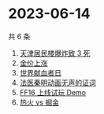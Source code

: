 # 2023-06-14

共 6 条

<!-- BEGIN ZHIHUSEARCH -->
<!-- 最后更新时间 Wed Jun 14 2023 12:14:09 GMT+0800 (China Standard Time) -->
1. [天津居民楼爆炸致 3 死](https://www.zhihu.com/search?q=天津居民楼爆炸致%203%20死)
1. [金价上涨](https://www.zhihu.com/search?q=金价上涨)
1. [世界献血者日](https://www.zhihu.com/search?q=世界献血者日)
1. [法医秦明动画无声的证词](https://www.zhihu.com/search?q=法医秦明动画无声的证词)
1. [FF16 上线试玩 Demo](https://www.zhihu.com/search?q=FF16%20上线试玩%20Demo)
1. [热火 vs 掘金](https://www.zhihu.com/search?q=热火%20vs%20掘金)
<!-- END ZHIHUSEARCH -->
